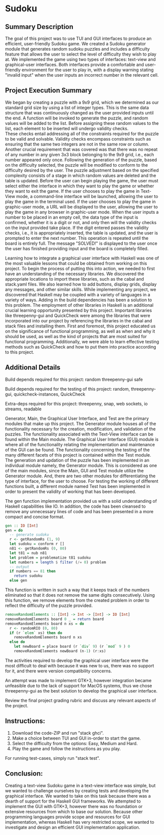 # Sudoku

## Summary Description

The goal of this project was to use TUI and GUI interfaces to produce an efficient, user-friendly Sudoku game. We created a Sudoku generator module that generates random sudoku puzzles and includes a difficulty feature that allows the user to select the level of difficulty they wish to play at. We implemented the game using two types of interfaces: text-view and graphical-user interfaces. Both interfaces provide a comfortable and user-friendly environment for the user to play in, with a display warning stating "invalid input" when the user inputs an incorrect number in the relevant cell.

## Project Execution Summary

We began by creating a puzzle with a 9x9 grid, which we determined as our standard grid size by using a list of integer types. This is the same data structure that was continuously changed as the user provided inputs until the end. A function will be invoked to generate the puzzle, and random values will be added to the list. Before assigning these random values to the list, each element to be inserted will undergo validity checks. These checks entail addressing all of the constraints required for the puzzle to be valid and solvable. Validity checks encompass constraints such as ensuring that the same two integers are not in the same row or column. Another crucial requirement that was covered was that there was no repeat of any number in any given 3x3 block belonging to the 9x9 grid, i.e., each number appeared only once. Following the generation of the puzzle, based on the difficulty selected, the puzzle will be modified to conform to the difficulty desired by the user. The puzzle adjustment based on the specified complexity consists of a stage in which random values are deleted and the table is updated. Before the user can begin playing the game, the user must select either the interface in which they want to play the game or whether they want to exit the game. If the user chooses to play the game in Text-View mode, a command-line interface will be launched, allowing the user to play the game in the terminal used. If the user chooses to play the game in graphic-user mode, a URL will be displayed to the user, allowing the user to play the game in any browser in graphic-user mode. When the user inputs a number to be placed in an empty cell, the data type of the input is confirmed, whether it is a digit or not, and only then will the validity checks on the input provided take place. If the digit entered passes the validity checks, i.e., it is appropriately inserted, the table is updated, and the user is prompted to enter the next number. This operation is repeated until the board is entirely full. The message "SOLVED!" is displayed to the user once the user has finished providing input and the board is completely filled.

Learning how to integrate a graphical user interface with Haskell was one of the most valuable lessons that could be obtained from working on this project. To begin the process of putting this into action, we needed to first have an understanding of the necessary libraries. We discovered the appropriate locations to import these libraries, such as the cabal and stack.yaml files. We also learned how to add buttons, display grids, display any messages, and other similar skills. While implementing any project, we discovered that Haskell may be coupled with a variety of languages in a variety of ways. Adding in the build dependencies has been a solution to this problem. The employment of other libraries in Haskell is an additional crucial learning opportunity presented by this project. Important libraries like threepenny-gui and QuickCheck were among the libraries that were incorporated into our project by referencing the libraries in the cabal and stack files and installing them. First and foremost, this project educated us on the significance of functional programming, as well as when and why it should be used, as well as the kind of projects that are most suited for functional programming. Additionally, we were able to learn effective testing methods such as QuickCheck and how to put them into practice according to this project.

## Additional Details

Build depends required for this project:
  random
  threepenny-gui
  safe

Build depends required for the testing of this project:
  random,
  threepenny-gui,
  quickcheck-instances,
  QuickCheck

Extra-deps required for this project:
  threepenny,
  snap,
  web sockets,
  io streams,
  readable

  Generator, Main, the Graphical User Interface, and Test are the primary modules that make up this project. The Generator module houses all of the functionality necessary for the creation, modification, and validation of the puzzles. The functionality associated with the Text-View interface can be found within the Main module. The Graphical User Interface (GUI) module is where all of the functionality relating the implementation and maintenance of the GUI can be found. The functionality concerning the testing of the many different facets of this project is contained within the Test module. The generation and updation of the puzzle has been implemented in an individual module namely, the Generator module. This is considered as one of the main modules, since the Main, GUI and Test module utilize the Generator module. And, there are two other modules for differentiating the type of interface, for the user to choose. For testing the working of different functions built, a different module named Test has been implemented in order to present the validity of working that has been developed.

The gen function implementation provided us with a solid understanding of Haskell capabilities like IO. In addition, the code has been cleansed to remove any unnecessary lines of code and has been presented in a more compact and concise format.

```haskell
gen :: IO [Int]
gen = do
  -- generate sudoku
  r <- getRandomRs (1, 9)
  let sudoku = conform r []
  n81 <- getRandomRs (0, 80)
  let t81 = nub n81
  let problem = problematize t81 sudoku
  let numbers = length $ filter (/= 0) problem
  -- output
  if numbers == 81 then 
    return sudoku
  else gen
```

This function is written in such a way that it keeps track of the numbers eliminated so that it does not remove the same digits consecutively. Using this function, we remove elements from the created problem in order to reflect the difficulty of the puzzle provided.
```haskell
removeRandomElements :: [Int] -> Int -> [Int] -> IO [Int]
removeRandomElements board 0 _ = return board
removeRandomElements board n xs = do
  r <- randomRIO (0, 80)
  if (r `elem` xs) then do
    removeRandomElements board n xs
  else do
    let newBoard = place board (r `div` 9) (r `mod` 9 ) 0
    removeRandomElements newBoard (n-1) (r:xs)
```

The activities required to develop the graphical user interface were the most difficult to deal with because it was new to us, there was no support for it, and there were version compatibility concerns.

An attempt was made to implement GTK+3, however integration became unfeasible due to the lack of support for MacOS systems, thus we chose threepenny-gui as the best solution to develop the graphical user interface.

Review the final project grading rubric and discuss any relevant aspects of the
project.

## Instructions:

1. Download the code-ZIP and run "stack ghci".
2. Make a choice between TUI and GUI in-order to start the game.
3. Select the difficulty from the options: Easy, Medium and Hard.
4. Play the game and follow the instructions as you play.

For running test-cases, simply run "stack test".

## Conclusion:

Creating a text-view Sudoku game in a text-view interface was simple, but we wanted to challenge ourselves by creating tests and developing the graphical interface. We wanted to take on this task because there was a dearth of support for the Haskell GUI frameworks. We attempted to implement the GUI with GTK+3, however there was no foundation or extensive resources from which to base our solution. Because other programming languages provide scope and resources for GUI implementation, whereas Haskell has very restricted scope, we wanted to investigate and design an efficient GUI implementation application.
